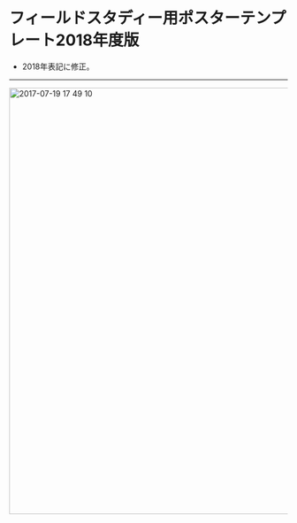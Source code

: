 # フィールドスタディー用ポスターテンプレート2018年度版

* 2018年表記に修正。

---
<img width="771" alt="2017-07-19 17 49 10" src="https://user-images.githubusercontent.com/416977/28358689-b19619da-6caa-11e7-80ca-a8b2a4ca5554.png">
